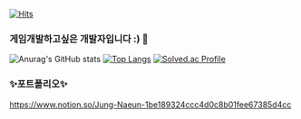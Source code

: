 [![Hits](https://hits.seeyoufarm.com/api/count/incr/badge.svg?url=https%3A%2F%2Fgithub.com%2Fnaeun0203&count_bg=%23FFDE00&title_bg=%23FFA900&icon=&icon_color=%23EFEFEF&title=hits&edge_flat=false)](https://hits.seeyoufarm.com)
### 게임개발하고싶은 개발자입니다 :) 👋
![Anurag's GitHub stats](https://github-readme-stats.vercel.app/api?username=naeun0203&count_private=true)
[![Top Langs](https://github-readme-stats.vercel.app/api/top-langs/?username=naeun0203&layout=compact)](https://github.com/anuraghazra/github-readme-stats)
[![Solved.ac Profile](http://mazassumnida.wtf/api/v2/generate_badge?boj=naeun0203)](https://solved.ac/naeun0203/)

### ✨포트폴리오✨
https://www.notion.so/Jung-Naeun-1be189324ccc4d0c8b01fee67385d4cc
<!--
**naeun0203/naeun0203** is a ✨ _special_ ✨ repository because its `README.md` (this file) appears on your GitHub profile.

Here are some ideas to get you started:

- 🔭 I’m currently working on ...
- 🌱 I’m currently learning ...
- 👯 I’m looking to collaborate on ...
- 🤔 I’m looking for help with ...
- 💬 Ask me about ...
- 📫 How to reach me: ...
- 😄 Pronouns: ...
- ⚡ Fun fact: ...
-->
